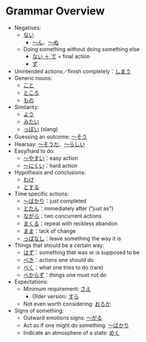 # Grammar Overview

- Negatives: 
	- [ない](ない)
		- [～ん](・ん)、[～ぬ](・ぬ)
	- Doing something without doing something else
		- [ない ＋ で](・ください) + final action
		- [ず](・ず)
- Unintended actions／finish completely：[しまう](・しまう)
- Generic nouns:
	- [こと](こと)
	- [ところ](ところ)
	- [もの](もの)
- Similarity:
	- [よう](よう)
	- [みたい](みたい)
	- [っぽい](・っぽい) (slang)
- Guessing an outcome: [～そう](・そう)
- Hearsay: [～そうだ](・そうだ)、[～らしい](・らしい)
- Easy/hard to do:
	- [～やすい](・やすい)：easy action
	- [～にくい](・にくい)：hard action
- Hypothesis and conclusions:
	- [わけ](わけ)
	- [とする](とする)
- Time specific actions:
	- [～ばかり](・ばかり)：just completed
	- [とたん](とたん)：immediately after ("just as")
	- [ながら](ながら)：two concurrent actions
	- [まくる](まくる)：repeat with reckless abandon
	- [まま](まま)：lack of change
	- [っぱなし](っぱなし)：leave something the way it is
- Things that should be a certain way:
	- [はず](はず)：something that was or is supposed to be
	- [べき](べき)：actions one should do
	- [べく](べく)：what one tries to do (rare)
	- [べからず](べからず)：things one must not do
- Expectations:
	- Minimum requirement: [さえ](・さえ)
		- Older version: [すら](・すら)
	- Not even worth considering: [おろか](おろか)
- Signs of something:
	- Outward emotions signs: [～がる](・がる)
	- Act as if one might do something: [～ばかり](・ばかり)
	- Indicate an atmosphere of a state: [めく](めく)